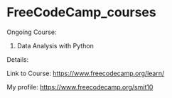 # FreeCodeCamp_courses

Ongoing Course:

1. Data Analysis with Python


Details:

Link to Course: https://www.freecodecamp.org/learn/

My profile: https://www.freecodecamp.org/smit10
